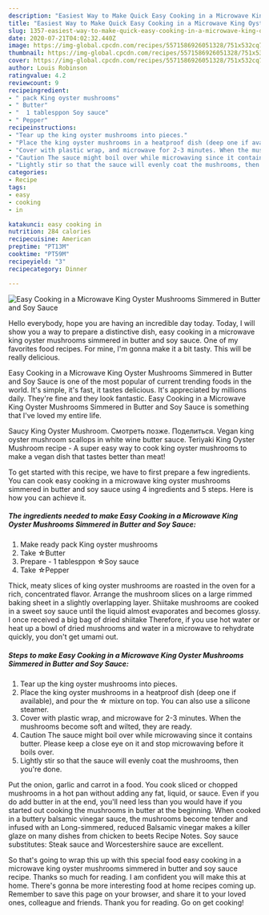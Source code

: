 ```yaml
---
description: "Easiest Way to Make Quick Easy Cooking in a Microwave King Oyster Mushrooms Simmered in Butter and Soy Sauce"
title: "Easiest Way to Make Quick Easy Cooking in a Microwave King Oyster Mushrooms Simmered in Butter and Soy Sauce"
slug: 1357-easiest-way-to-make-quick-easy-cooking-in-a-microwave-king-oyster-mushrooms-simmered-in-butter-and-soy-sauce
date: 2020-07-21T04:02:32.440Z
image: https://img-global.cpcdn.com/recipes/5571586926051328/751x532cq70/easy-cooking-in-a-microwave-king-oyster-mushrooms-simmered-in-butter-and-soy-sauce-recipe-main-photo.jpg
thumbnail: https://img-global.cpcdn.com/recipes/5571586926051328/751x532cq70/easy-cooking-in-a-microwave-king-oyster-mushrooms-simmered-in-butter-and-soy-sauce-recipe-main-photo.jpg
cover: https://img-global.cpcdn.com/recipes/5571586926051328/751x532cq70/easy-cooking-in-a-microwave-king-oyster-mushrooms-simmered-in-butter-and-soy-sauce-recipe-main-photo.jpg
author: Louis Robinson
ratingvalue: 4.2
reviewcount: 9
recipeingredient:
- " pack King oyster mushrooms"
- " Butter"
- "  1 tablesppon Soy sauce"
- " Pepper"
recipeinstructions:
- "Tear up the king oyster mushrooms into pieces."
- "Place the king oyster mushrooms in a heatproof dish (deep one if available), and pour the ☆ mixture on top. You can also use a silicone steamer."
- "Cover with plastic wrap, and microwave for 2-3 minutes. When the mushrooms become soft and wilted, they are ready."
- "Caution The sauce might boil over while microwaving since it contains butter. Please keep a close eye on it and stop microwaving before it boils over."
- "Lightly stir so that the sauce will evenly coat the mushrooms, then you&#39;re done."
categories:
- Recipe
tags:
- easy
- cooking
- in

katakunci: easy cooking in 
nutrition: 284 calories
recipecuisine: American
preptime: "PT13M"
cooktime: "PT59M"
recipeyield: "3"
recipecategory: Dinner

---
```



![Easy Cooking in a Microwave King Oyster Mushrooms Simmered in Butter and Soy Sauce](https://img-global.cpcdn.com/recipes/5571586926051328/751x532cq70/easy-cooking-in-a-microwave-king-oyster-mushrooms-simmered-in-butter-and-soy-sauce-recipe-main-photo.jpg)

Hello everybody, hope you are having an incredible day today. Today, I will show you a way to prepare a distinctive dish, easy cooking in a microwave king oyster mushrooms simmered in butter and soy sauce. One of my favorites food recipes. For mine, I'm gonna make it a bit tasty. This will be really delicious.

Easy Cooking in a Microwave King Oyster Mushrooms Simmered in Butter and Soy Sauce is one of the most popular of current trending foods in the world. It's simple, it's fast, it tastes delicious. It's appreciated by millions daily. They're fine and they look fantastic. Easy Cooking in a Microwave King Oyster Mushrooms Simmered in Butter and Soy Sauce is something that I've loved my entire life.

Saucy King Oyster Mushroom. Смотреть позже. Поделиться. Vegan king oyster mushroom scallops in white wine butter sauce. Teriyaki King Oyster Mushroom recipe - A super easy way to cook king oyster mushrooms to make a vegan dish that tastes better than meat!


To get started with this recipe, we have to first prepare a few ingredients. You can cook easy cooking in a microwave king oyster mushrooms simmered in butter and soy sauce using 4 ingredients and 5 steps. Here is how you can achieve it.

<!--inarticleads1-->

##### The ingredients needed to make Easy Cooking in a Microwave King Oyster Mushrooms Simmered in Butter and Soy Sauce:

1. Make ready  pack King oyster mushrooms
1. Take  ☆Butter
1. Prepare  - 1 tablesppon ☆Soy sauce
1. Take  ☆Pepper


Thick, meaty slices of king oyster mushrooms are roasted in the oven for a rich, concentrated flavor. Arrange the mushroom slices on a large rimmed baking sheet in a slightly overlapping layer. Shiitake mushrooms are cooked in a sweet soy sauce until the liquid almost evaporates and becomes glossy. I once received a big bag of dried shiitake Therefore, if you use hot water or heat up a bowl of dried mushrooms and water in a microwave to rehydrate quickly, you don&#39;t get umami out. 

<!--inarticleads2-->

##### Steps to make Easy Cooking in a Microwave King Oyster Mushrooms Simmered in Butter and Soy Sauce:

1. Tear up the king oyster mushrooms into pieces.
1. Place the king oyster mushrooms in a heatproof dish (deep one if available), and pour the ☆ mixture on top. You can also use a silicone steamer.
1. Cover with plastic wrap, and microwave for 2-3 minutes. When the mushrooms become soft and wilted, they are ready.
1. Caution The sauce might boil over while microwaving since it contains butter. Please keep a close eye on it and stop microwaving before it boils over.
1. Lightly stir so that the sauce will evenly coat the mushrooms, then you&#39;re done.


Put the onion, garlic and carrot in a food. You cook sliced or chopped mushrooms in a hot pan without adding any fat, liquid, or sauce. Even if you do add butter in at the end, you&#39;ll need less than you would have if you started out cooking the mushrooms in butter at the beginning. When cooked in a buttery balsamic vinegar sauce, the mushrooms become tender and infused with an Long-simmered, reduced Balsamic vinegar makes a killer glaze on many dishes from chicken to beets Recipe Notes. Soy sauce substitutes: Steak sauce and Worcestershire sauce are excellent. 

So that's going to wrap this up with this special food easy cooking in a microwave king oyster mushrooms simmered in butter and soy sauce recipe. Thanks so much for reading. I am confident you will make this at home. There's gonna be more interesting food at home recipes coming up. Remember to save this page on your browser, and share it to your loved ones, colleague and friends. Thank you for reading. Go on get cooking!

